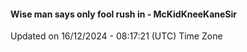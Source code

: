#### Wise man says only fool rush in - McKidKneeKaneSir
Updated on 16/12/2024 - 08:17:21 (UTC) Time Zone
